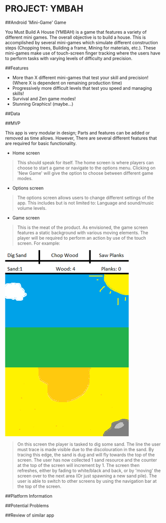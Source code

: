 # PROJECT: YMBAH
##Android 'Mini-Game' Game

You Must Build A House (YMBAH) is a game that features a variety of different mini games. The overall objective is to build a house. This is accomplished by several mini-games which simulate different construction steps (Chopping trees, Building a frame, Mining for materials, etc.). These mini-games make use of touch-screen finger tracking where the users have to perform tasks with varying levels of difficulty and precision. 


##Features

* More than X different mini-games that test your skill and precision! (Where X is dependent on remaining production time)
* Progressively more difficult levels that test you speed and managing skills!
* Survival and Zen game modes!
* Stunning Graphics! (maybe...)


##Data

##MVP

This app is very modular in design; Parts and features can be added or removed as time allows. However, There are several different features that are required for basic functionality. 

* Home screen
> This should speak for itself. The home screen is where players can choose to start a game or navigate to the options menu. Clicking on 'New Game' will give the option to choose between different game modes.

* Options screen
> The options screen allows users to change different settings of the app. This includes but is not limited to: Language and sound/music volume levels.

* Game screen
> This is the meat of the product. As envisioned, the game screen features a static background with various moving elements. The player will be required to perform an action by use of the touch screen. For example:

![](doc/Dig_Sand.png)

> On this screen the player is tasked to dig some sand. The line the user must trace is made visible due to the discolouration in the sand. By tracing this edge, the sand is dug and will fly towards the top of the screen. The user has now collected 1 sand resource and the counter at the top of the screen will increment by 1. The screen then refreshes, either by fading to white/black and back, or by 'moving' the screen over to the next area (Or just spawning a new sand pile). The user is able to switch to other screens by using the navigation bar at the top of the screen. 


##Platform Information

##Potential Problems

##Review of similar app